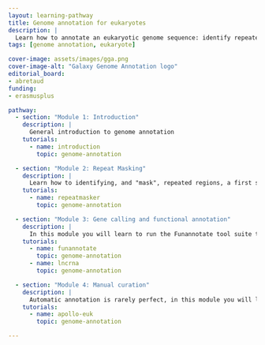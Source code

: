```yaml
---
layout: learning-pathway
title: Genome annotation for eukaryotes
description: |
  Learn how to annotate an eukaryotic genome sequence: identify repeated regions, find the position and function of genes, and even set up a manual curation environment with Apollo.
tags: [genome annotation, eukaryote]

cover-image: assets/images/gga.png
cover-image-alt: "Galaxy Genome Annotation logo"
editorial_board:
- abretaud
funding:
- erasmusplus

pathway:
  - section: "Module 1: Introduction"
    description: |
      General introduction to genome annotation
    tutorials:
      - name: introduction
        topic: genome-annotation

  - section: "Module 2: Repeat Masking"
    description: |
      Learn how to identifying, and "mask", repeated regions, a first step before annotating genes
    tutorials:
      - name: repeatmasker
        topic: genome-annotation

  - section: "Module 3: Gene calling and functional annotation"
    description: |
      In this module you will learn to run the Funannotate tool suite to find the position of genes and to functionally annotate them. Optionally you can also identify long non-coding RNAs.
    tutorials:
      - name: funannotate
        topic: genome-annotation
      - name: lncrna
        topic: genome-annotation

  - section: "Module 4: Manual curation"
    description: |
      Automatic annotation is rarely perfect, in this module you will learn how to start a collaborative manual curation project using Galaxy and Apollo
    tutorials:
      - name: apollo-euk
        topic: genome-annotation

---
```

